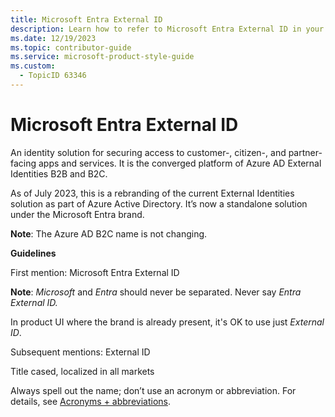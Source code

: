 ```yaml
---
title: Microsoft Entra External ID
description: Learn how to refer to Microsoft Entra External ID in your content.
ms.date: 12/19/2023
ms.topic: contributor-guide
ms.service: microsoft-product-style-guide
ms.custom:
  - TopicID 63346
---
```



# Microsoft Entra External ID

An identity solution for securing access to customer-, citizen-, and partner-facing apps and services. It is the converged platform of Azure AD External Identities B2B and B2C. 

As of July 2023, this is a rebranding of the current External Identities solution as part of Azure Active Directory. It’s now a standalone solution under the Microsoft Entra brand.

**Note**: The Azure AD B2C name is not changing.

**Guidelines**

First mention: Microsoft Entra External ID

**Note**: *Microsoft* and *Entra* should never be separated. Never say *Entra External ID.*

In product UI where the brand is already present, it's OK to use just *External ID*.

Subsequent mentions: External ID

Title cased, localized in all markets

Always spell out the name; don’t use an acronym or abbreviation. For details, see [Acronyms + abbreviations](~\acronyms-and-abbreviations.md). 

